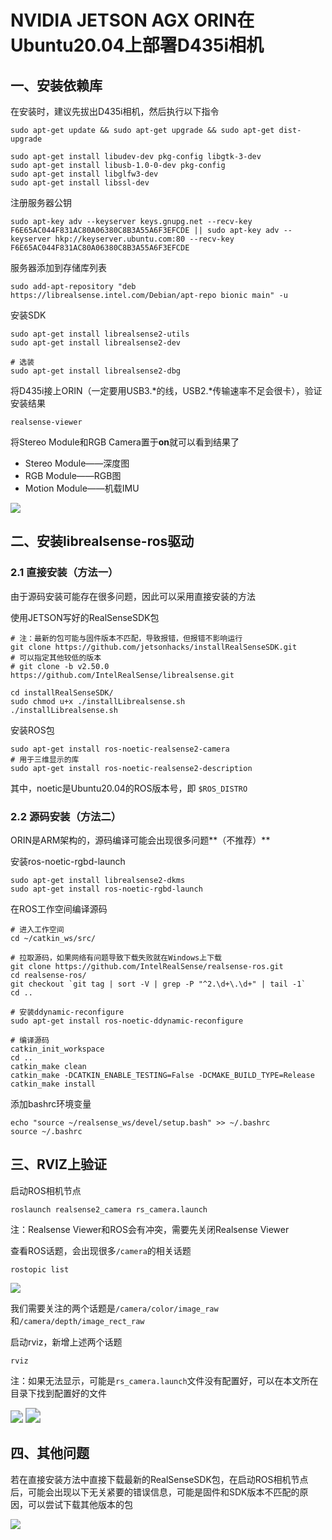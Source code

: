 # NVIDIA JETSON AGX ORIN在Ubuntu20.04上部署D435i相机



## 一、安装依赖库



在安装时，建议先拔出D435i相机，然后执行以下指令
```shell
sudo apt-get update && sudo apt-get upgrade && sudo apt-get dist-upgrade

sudo apt-get install libudev-dev pkg-config libgtk-3-dev
sudo apt-get install libusb-1.0-0-dev pkg-config
sudo apt-get install libglfw3-dev
sudo apt-get install libssl-dev
```



注册服务器公钥

```shell
sudo apt-key adv --keyserver keys.gnupg.net --recv-key F6E65AC044F831AC80A06380C8B3A55A6F3EFCDE || sudo apt-key adv --keyserver hkp://keyserver.ubuntu.com:80 --recv-key F6E65AC044F831AC80A06380C8B3A55A6F3EFCDE
```



服务器添加到存储库列表

```shel
sudo add-apt-repository "deb https://librealsense.intel.com/Debian/apt-repo bionic main" -u
```



安装SDK

```shell
sudo apt-get install librealsense2-utils
sudo apt-get install librealsense2-dev

# 选装
sudo apt-get install librealsense2-dbg
```



将D435i接上ORIN（一定要用USB3.\*的线，USB2.\*传输速率不足会很卡），验证安装结果

```shell
realsense-viewer
```



将Stereo Module和RGB Camera置于**on**就可以看到结果了

- Stereo Module——深度图
- RGB Module——RGB图
- Motion Module——机载IMU

<img src="./image/realsense viewer.png"/>



## 二、安装librealsense-ros驱动



### 2.1 直接安装（方法一）



由于源码安装可能存在很多问题，因此可以采用直接安装的方法

使用JETSON写好的RealSenseSDK包

```shell
# 注：最新的包可能与固件版本不匹配，导致报错，但报错不影响运行
git clone https://github.com/jetsonhacks/installRealSenseSDK.git
# 可以指定其他较低的版本
# git clone -b v2.50.0 https://github.com/IntelRealSense/librealsense.git

cd installRealSenseSDK/
sudo chmod u+x ./installLibrealsense.sh
./installLibrealsense.sh
```



安装ROS包

```shell
sudo apt-get install ros-noetic-realsense2-camera
# 用于三维显示的库
sudo apt-get install ros-noetic-realsense2-description
```

其中，noetic是Ubuntu20.04的ROS版本号，即 `$ROS_DISTRO`



### 2.2 源码安装（方法二）



ORIN是ARM架构的，源码编译可能会出现很多问题**（不推荐）**

安装ros-noetic-rgbd-launch

```shell
sudo apt-get install librealsense2-dkms
sudo apt-get install ros-noetic-rgbd-launch
```



在ROS工作空间编译源码

```shell
# 进入工作空间
cd ~/catkin_ws/src/

# 拉取源码，如果网络有问题导致下载失败就在Windows上下载
git clone https://github.com/IntelRealSense/realsense-ros.git
cd realsense-ros/
git checkout `git tag | sort -V | grep -P "^2.\d+\.\d+" | tail -1`
cd ..

# 安装ddynamic-reconfigure
sudo apt-get install ros-noetic-ddynamic-reconfigure

# 编译源码
catkin_init_workspace
cd ..
catkin_make clean
catkin_make -DCATKIN_ENABLE_TESTING=False -DCMAKE_BUILD_TYPE=Release
catkin_make install
```



添加bashrc环境变量

```shell
echo "source ~/realsense_ws/devel/setup.bash" >> ~/.bashrc
source ~/.bashrc
```



## 三、RVIZ上验证



启动ROS相机节点

```text
roslaunch realsense2_camera rs_camera.launch
```

注：Realsense Viewer和ROS会有冲突，需要先关闭Realsense Viewer



查看ROS话题，会出现很多`/camera`的相关话题

```shell
rostopic list
```

<img src="./image/rostopic list.png"/>



我们需要关注的两个话题是`/camera/color/image_raw`和`/camera/depth/image_rect_raw`



启动rviz，新增上述两个话题

```shell
rviz
```

注：如果无法显示，可能是`rs_camera.launch`文件没有配置好，可以在本文所在目录下找到配置好的文件

<img src="./image/rviz topic.png" style="zoom:125%;" />

<img src="./image/rviz view.png" style="zoom:150%;" />



## 四、其他问题



若在直接安装方法中直接下载最新的RealSenseSDK包，在启动ROS相机节点后，可能会出现以下无关紧要的错误信息，可能是固件和SDK版本不匹配的原因，可以尝试下载其他版本的包

<img src="./image/error information.png" />
